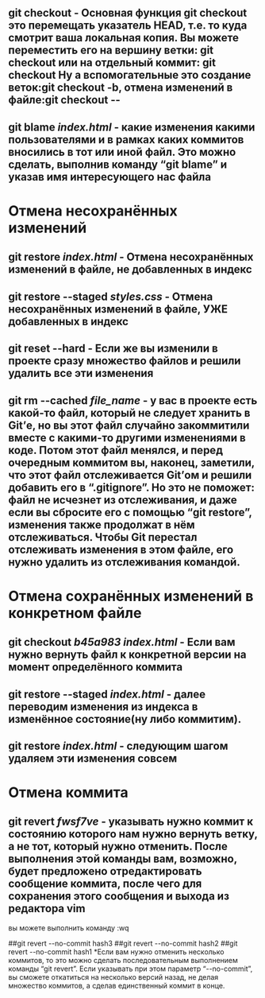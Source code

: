 ## git checkout - Основная функция git checkout это перемещать указатель HEAD, т.е. то куда смотрит ваша локальная копия. Вы можете переместить его на вершину ветки: git checkout <branch> или на отдельный коммит: git checkout <sha>Ну а вспомогательные это создание веток:git checkout -b, отмена изменений в файле:git checkout -- <file>

## git blame *index.html*    - какие изменения какими пользователями и в рамках каких коммитов вносились в тот или иной файл. Это можно сделать, выполнив команду “git blame” и указав имя интересующего нас файла


# Отмена несохранённых изменений

## git restore *index.html*  - Отмена несохранённых изменений в файле, не добавленных в индекс
## git restore --staged *styles.css* - Отмена несохранённых изменений в файле,  УЖЕ добавленных в индекс
## git reset --hard  - Если же вы изменили в проекте сразу множество файлов и решили удалить все эти изменения

## git rm --cached *file_name*  - у вас в проекте есть какой-то файл, который не следует хранить в Git’е, но вы этот файл случайно закоммитили вместе с какими-то другими изменениями в коде. Потом этот файл менялся, и перед очередным коммитом вы, наконец, заметили, что этот файл отслеживается Git’ом и решили добавить его в “.gitignore”. Но это не поможет: файл не исчезнет из отслеживания, и даже если вы сбросите его с помощью “git restore”, изменения также продолжат в нём отслеживаться. Чтобы Git перестал отслеживать изменения в этом файле, его нужно удалить из отслеживания командой.

# Отмена сохранённых изменений в конкретном файле
## git checkout *b45a983 index.html* - Если вам нужно вернуть файл к конкретной версии на момент определённого коммита
## git restore --staged *index.html* - далее переводим изменения из индекса в изменённое состояние(ну либо коммитим).
## git restore *index.html* - следующим шагом удаляем эти изменения совсем 

# Отмена коммита
## git revert *fwsf7ve* - указывать нужно коммит к состоянию которого нам нужно вернуть ветку, а не тот, который нужно отменить. После выполнения этой команды вам, возможно, будет предложено отредактировать сообщение коммита, после чего для сохранения этого сообщения и выхода из редактора vim
вы можете выполнить команду :wq
  
##git revert --no-commit hash3
##git revert --no-commit hash2
##git revert --no-commit hash1
*Если вам нужно отменить несколько коммитов, то это можно сделать последовательным выполнением команды “git revert”. Если указывать при этом параметр “--no-commit”, вы сможете откатиться на несколько версий назад, не делая множество коммитов, а сделав единственный коммит в конце. 
